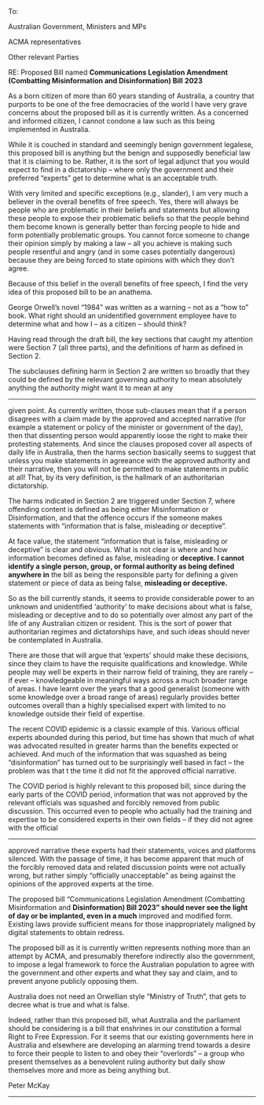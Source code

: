 To:

Australian Government, Ministers and MPs

ACMA representatives

Other relevant Parties

RE: Proposed Bill named
**Communications Legislation Amendment (Combatting Misinformation and Disinformation) Bill**
**2023**

As a born citizen of more than 60 years standing of Australia, a country that purports to be one of
the free democracies of the world I have very grave concerns about the proposed bill as it is
currently written. As a concerned and informed citizen, I cannot condone a law such as this being
implemented in Australia.

While it is couched in standard and seemingly benign government legalese, this proposed bill is
anything but the benign and supposedly beneficial law that it is claiming to be. Rather, it is the sort
of legal adjunct that you would expect to find in a dictatorship – where only the government and
their preferred “experts” get to determine what is an acceptable truth.

With very limited and specific exceptions (e.g., slander), I am very much a believer in the overall
benefits of free speech. Yes, there will always be people who are problematic in their beliefs and
statements but allowing these people to expose their problematic beliefs so that the people behind
them become known is generally better than forcing people to hide and form potentially
problematic groups. You cannot force someone to change their opinion simply by making a law – all
you achieve is making such people resentful and angry (and in some cases potentially dangerous)
because they are being forced to state opinions with which they don’t agree.

Because of this belief in the overall benefits of free speech, I find the very idea of this proposed bill
to be an anathema.

George Orwell’s novel “1984” was written as a warning – not as a “how to” book. What right should
an unidentified government employee have to determine what and how I – as a citizen – should
think?

Having read through the draft bill, the key sections that caught my attention were Section 7 (all
three parts), and the definitions of harm as defined in Section 2.

The subclauses defining harm in Section 2 are written so broadly that they could be defined by the
relevant governing authority to mean absolutely anything the authority might want it to mean at any


-----

given point. As currently written, those sub-clauses mean that if a person disagrees with a claim
made by the approved and accepted narrative (for example a statement or policy of the minister or
government of the day), then that dissenting person would apparently loose the right to make their
protesting statements. And since the clauses proposed cover all aspects of daily life in Australia, then
the harms section basically seems to suggest that unless you make statements in agreeance with the
approved authority and their narrative, then you will not be permitted to make statements in public
at all! That, by its very definition, is the hallmark of an authoritarian dictatorship.

The harms indicated in Section 2 are triggered under Section 7, where offending content is defined
as being either Misinformation or Disinformation, and that the offence occurs if the someone makes
statements with “information that is false, misleading or deceptive”.

At face value, the statement “information that is false, misleading or deceptive” is clear and
obvious. What is not clear is where and how information becomes defined as false, misleading or
**deceptive. I cannot identify a single person, group, or formal authority as being defined anywhere in**
the bill as being the responsible party for defining a given statement or piece of data as being false,
**misleading or deceptive.**

So as the bill currently stands, it seems to provide considerable power to an unknown and
unidentified ‘authority’ to make decisions about what is false, misleading or deceptive and to do so
potentially over almost any part of the life of any Australian citizen or resident. This is the sort of
power that authoritarian regimes and dictatorships have, and such ideas should never be
contemplated in Australia.

There are those that will argue that ‘experts’ should make these decisions, since they claim to have
the requisite qualifications and knowledge. While people may well be experts in their narrow field of
training, they are rarely – if ever – knowledgeable in meaningful ways across a much broader range
of areas. I have learnt over the years that a good generalist (someone with some knowledge over a
broad range of areas) regularly provides better outcomes overall than a highly specialised expert
with limited to no knowledge outside their field of expertise.

The recent COVID epidemic is a classic example of this. Various official experts abounded during this
period, but time has shown that much of what was advocated resulted in greater harms than the
benefits expected or achieved. And much of the information that was squashed as being
“disinformation” has turned out to be surprisingly well based in fact – the problem was that t the
time it did not fit the approved official narrative.

The COVID period is highly relevant to this proposed bill, since during the early parts of the COVID
period, information that was not approved by the relevant officials was squashed and forcibly
removed from public discussion. This occurred even to people who actually had the training and
expertise to be considered experts in their own fields – if they did not agree with the official


-----

approved narrative these experts had their statements, voices and platforms silenced. With the
passage of time, it has become apparent that much of the forcibly removed data and related
discussion points were not actually wrong, but rather simply “officially unacceptable” as being
against the opinions of the approved experts at the time.

The proposed bill “Communications Legislation Amendment (Combatting Misinformation and
**Disinformation) Bill 2023” should never see the light of day or be implanted, even in a much**
improved and modified form. Existing laws provide sufficient means for those inappropriately
maligned by digital statements to obtain redress.

The proposed bill as it is currently written represents nothing more than an attempt by ACMA, and
presumably therefore indirectly also the government, to impose a legal framework to force the
Australian population to agree with the government and other experts and what they say and claim,
and to prevent anyone publicly opposing them.

Australia does not need an Orwellian style “Ministry of Truth”, that gets to decree what is true and
what is false.

Indeed, rather than this proposed bill, what Australia and the parliament should be considering is a
bill that enshrines in our constitution a formal Right to Free Expression. For it seems that our
existing governments here in Australia and elsewhere are developing an alarming trend towards a
desire to force their people to listen to and obey their “overlords” – a group who present themselves
as a benevolent ruling authority but daily show themselves more and more as being anything but.

Peter McKay


-----

